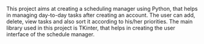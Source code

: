 This project aims at creating a scheduling manager using Python, that helps in managing day-to-day tasks after creating an account.
The user can add, delete, view tasks and also sort it according to his/her priorities. 
The main library used in this project is TKinter, that helps in creating the user interface of the schedule manager.
